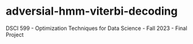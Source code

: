 # adversial-hmm-viterbi-decoding
DSCI 599 - Optimization Techniques for Data Science - Fall 2023 - Final Project
